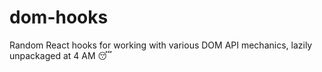 # dom-hooks
Random React hooks for working with various DOM API mechanics, lazily unpackaged at 4 AM 😴
